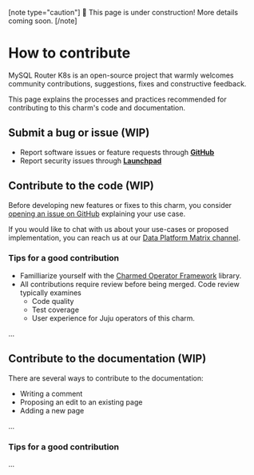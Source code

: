 [note type="caution"]
:construction: This page is under construction! More details coming soon.
[/note]

# How to contribute

MySQL Router K8s is an open-source project that warmly welcomes community contributions, suggestions, fixes and constructive feedback.

This page explains the processes and practices recommended for contributing to this charm's code and documentation.

## Submit a bug or issue (WIP)
* Report software issues or feature requests through [**GitHub**](https://github.com/canonical/mysql-router-k8s-operator/issues)
* Report security issues through [**Launchpad**](https://wiki.ubuntu.com/DebuggingSecurity#How%20to%20File)

## Contribute to the code (WIP)

Before developing new features or fixes to this charm, you consider [opening an issue on GitHub](https://github.com/canonical/mysql-router-k8s-operator/issues) explaining your use case.

If you would like to chat with us about your use-cases or proposed implementation, you can reach us at our [Data Platform Matrix channel](https://matrix.to/#/#charmhub-data-platform:ubuntu.com).


### Tips for a good contribution

* Familliarize yourself with the [Charmed Operator Framework](https://juju.is/docs/sdk) library.
* All contributions require review before being merged. Code review typically examines
  * Code quality
  * Test coverage
  * User experience for Juju operators of this charm.

...


## Contribute to the documentation (WIP)

There are several ways to contribute to the documentation:
* Writing a comment
* Proposing an edit to an existing page
* Adding a new page

...

### Tips for a good contribution
...